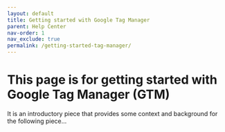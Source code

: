 ```yaml
---
layout: default
title: Getting started with Google Tag Manager
parent: Help Center
nav-order: 1
nav_exclude: true
permalink: /getting-started-tag-manager/
---
```


# This page is for getting started with Google Tag Manager (GTM)

It is an introductory piece that provides some context and background for the following piece... 